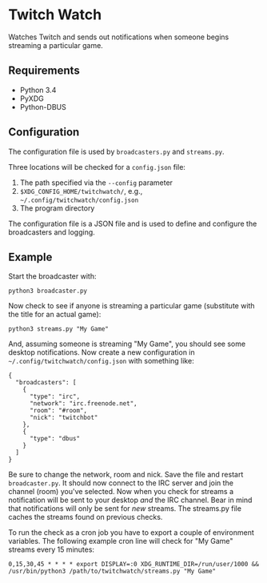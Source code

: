 # Twitch Watch
Watches Twitch and sends out notifications when someone begins streaming a particular game.

## Requirements

* Python 3.4
* PyXDG
* Python-DBUS

## Configuration

The configuration file is used by `broadcasters.py` and `streams.py`.

Three locations will be checked for a `config.json` file:

1. The path specified via the `--config` parameter
2. `$XDG_CONFIG_HOME/twitchwatch/`, e.g., `~/.config/twitchwatch/config.json`
3. The program directory

The configuration file is a JSON file and is used to define and configure the broadcasters and logging.

## Example

Start the broadcaster with:

```
python3 broadcaster.py
```

Now check to see if anyone is streaming a particular game (substitute with the title for an actual game):
```
python3 streams.py "My Game"
```

And, assuming someone is streaming "My Game", you should see some desktop notifications. Now create a new configuration in `~/.config/twitchwatch/config.json` with something like:

```
{
  "broadcasters": [
    {
      "type": "irc",
      "network": "irc.freenode.net",
      "room": "#room",
      "nick": "twitchbot"
    },
    {
      "type": "dbus"
    }
  ]
}
```
Be sure to change the network, room and nick. Save the file and restart `broadcaster.py`. It should now connect to the IRC server and join the channel (room) you've selected. Now when you check for streams a notification will be sent to your desktop *and* the IRC channel. Bear in mind that notifications will only be sent for *new* streams. The streams.py file caches the streams found on previous checks.

To run the check as a cron job you have to export a couple of environment variables. The following example cron line will check for "My Game" streams every 15 minutes:
```
0,15,30,45 * * * * export DISPLAY=:0 XDG_RUNTIME_DIR=/run/user/1000 && /usr/bin/python3 /path/to/twitchwatch/streams.py "My Game"
```
